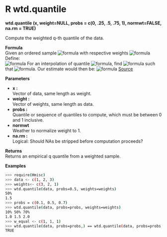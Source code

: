 # R wtd.quantile
**wtd.quantile (x, weight=NULL, probs = c(0, .25, .5, .75, 1), normwt=FALSE, na.rm = TRUE)**  

Compute the weighted q-th quantile of the data.  

**Formula**    
Given an ordered sample ![formula](https://render.githubusercontent.com/render/math?math=X_1\le\X_2\le\cdot\cdot\cdot\le\X_n) with respective weights ![formula](https://render.githubusercontent.com/render/math?math=W_1,\W_2,\cdot\cdot\cdot,\W_n.)   
Define:  
![formula](https://render.githubusercontent.com/render/math?math=S_k=(k-1)W_k%2B(N-1)\sum_{i=1}^{k-1}W_i)
For an interpolation of quantile ![formula](https://render.githubusercontent.com/render/math?math=p), find ![formula](https://render.githubusercontent.com/render/math?math=k) such that ![formula](https://render.githubusercontent.com/render/math?math=\frac{S_k}{S_n}\le\p\le\frac{S_{k%2B1}}{S_n}). 
Our estimate would then be: ![formula](https://render.githubusercontent.com/render/math?math=X_k%2B(X_{k%2B1}-X_k)\frac{pS_n-S_k}{S_{k%2B1}-S_k})  
[Source](https://stats.stackexchange.com/questions/13169/defining-quantiles-over-a-weighted-sample)

**Parameters**

- **x :**  
    Vector of data, same length as weight.
- **weight :**  
    Vector of weights, same length as data.
- **probs :**  
    Quantile or sequence of quantiles to compute, which must be between 0 and 1 inclusive.
- **normwt**  
    Weather to normalize weight to 1.
- **na.rm :**  
    Logical: Should NAs be stripped before computation proceeds?


**Returns**  
    Returns an empirical q quantile from a weighted sample.
    
**Examples**
```sh
>>> require(Hmisc)
>>> data <- c(1, 2, 3)
>>> weights<- c(3, 2, 1)
>>> wtd.quantile(data, probs=0.5, weights=weights)
50%
1.5
>>> probs = c(0.1, 0.5, 0.7)
>>> wtd.quantile(data, probs=probs, weights=weights)
10% 50% 70% 
1.0 1.5 2.0
>>> w_equal <- c(1, 1, 1)
>>> wtd.quantile(data, probs=probs,) == wtd.quantile(data, probs=probs, weights=w_equal)
TRUE
```
